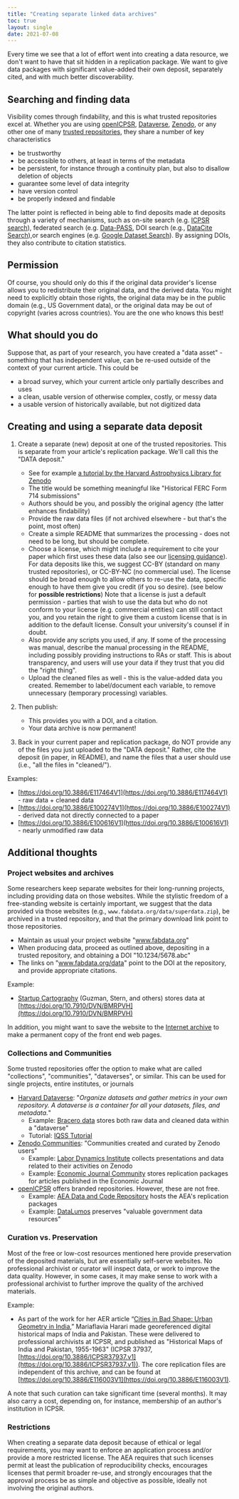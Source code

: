 ```yaml
---
title: "Creating separate linked data archives"
toc: true
layout: single
date: 2021-07-08
---
```



Every time we see that a lot of effort went into creating a data resource, we don't want to have that sit hidden in a replication package. We want to give data packages with significant value-added their own deposit, separately cited, and with much better discoverability.

## Searching and finding data

Visibility comes through findability, and this is what trusted repositories excel at. Whether you are using [openICPSR](https://www.openicpsr.org/openicpsr/), [Dataverse](https://dataverse.harvard.edu/), [Zenodo](https://zenodo.org/), or any other one of many [trusted repositories](https://social-science-data-editors.github.io/guidance/Requested_information_hosting.html#trusted-repositories), they share a number of key characteristics

- be trustworthy
- be accessible to others, at least in terms of the metadata 
- be persistent, for instance through a continuity plan, but also to disallow deletion of objects
- guarantee some level of data integrity
- have version control
- be properly indexed and findable

The latter point is reflected in being able to find deposits made at deposits through a variety of mechanisms, such as on-site search (e.g. [ICPSR search](https://www.icpsr.umich.edu/web/pages/)), federated search (e.g. [Data-PASS](http://www.data-pass.org/call.html), DOI search (e.g., [DataCite Search](https://search.datacite.org/)),or search engines (e.g. [Google Dataset Search](https://datasetsearch.research.google.com/)). By assigning DOIs, they also contribute to citation statistics. 

## Permission

Of course, you should only do this if the original data provider's license allows you to redistribute their original data, and the derived data. You might need to explicitly obtain those rights, the original data may be in the public domain (e.g., US Government data), or the original data may be out of copyright (varies across countries). You are the one who knows this best!

## What should you do

Suppose that, as part of your research, you have created a "data asset" - something that has independent value, can be re-used outside of the context of your current article. This could be

- a broad survey, which your current article only partially describes and uses
- a clean, usable version of otherwise complex, costly, or messy data
- a usable version of historically available, but not digitized data

## Creating and using a separate data deposit

1. Create a separate (new) deposit at one of the trusted repositories. This is separate from your article's replication package. We'll call this the "DATA deposit."
    - See for example [a tutorial by the Harvard Astrophysics Library for Zenodo](https://library.cfa.harvard.edu/data-archiving-and-sharing)
    - The title would be something meaningful like "Historical FERC Form 714 submissions"
    - Authors should be you, and possibly the original agency (the latter enhances findability)
    - Provide the raw data files (if not archived elsewhere - but that's the point, most often)
    - Create a simple README that summarizes the processing - does not need to be long, but should be complete.
    - Choose a license, which might include a requirement to cite your paper which first uses these data (also see our [licensing guidance](Licensing_guidance)). For data deposits like this, we suggest CC-BY (standard on many trusted repositories), or CC-BY-NC (no commercial use). The license should be broad enough to allow others to re-use the data, specific enough to have them give you credit (if you so desire). (see below for **possible restrictions**) Note that a license is just a default permission - parties that wish to use the data but who do not conform to your license (e.g. commercial entities) can still contact you, and you retain the right to give them a custom license that is in addition to the default license. Consult your university's counsel if in doubt. 
    - Also provide any scripts you used, if any. If some of the processing was manual, describe the manual processing in the README, including possibly providing instructions to RAs or staff. This is about transparency, and users will use your data if they trust that you did the "right thing". 
    - Upload the cleaned files as well - this is the value-added data you created. Remember to label/document each variable, to remove unnecessary (temporary processing) variables. 
2. Then publish:
    - This provides you with a DOI, and a citation.
    - Your data archive is now permanent!

3. Back in your current paper and replication package, do NOT provide any of the files you just uploaded to the "DATA deposit."  Rather, cite the deposit (in paper, in README), and name the files that a user should use (i.e., "all the files in "cleaned/").

Examples:

- [https://doi.org/10.3886/E117464V1](https://doi.org/10.3886/E117464V1) - raw data + cleaned data
- [https://doi.org/10.3886/E100274V1](https://doi.org/10.3886/E100274V1) - derived data not directly connected to a paper
- [https://doi.org/10.3886/E100616V1](https://doi.org/10.3886/E100616V1) - nearly unmodified raw data

## Additional thoughts

### Project websites and archives 

Some researchers keep separate websites for their long-running projects, including providing data on those websites. While the stylistic freedom of a free-standing website is certainly important, we suggest that the data provided via those websites (e.g., `www.fabdata.org/data/superdata.zip`), be archived in a trusted repository, and that the primary download link point to those repositories.

- Maintain as usual your project website "www.fabdata.org"
- When producing data, proceed as outlined above, depositing in a trusted repository, and obtaining a DOI "10.1234/5678.abc"
- The links on "www.fabdata.org/data" point to the DOI at the repository, and provide appropriate citations.

Example:

- [Startup Cartography](https://www.startupcartography.com/) (Guzman, Stern, and others) stores data at [https://doi.org/10.7910/DVN/BMRPVH](https://doi.org/10.7910/DVN/BMRPVH)

In addition, you might want to save the website to the [Internet archive](archive.org) to make a permanent copy of the front end web pages.

### Collections and Communities

Some trusted repositories offer the option to make what are called "collections", "communities", "dataverses", or similar. This can be used for single projects, entire institutes, or journals

- [Harvard Dataverse](https://dataverse.harvard.edu): "*Organize datasets and gather metrics in your own repository. A dataverse is a container for all your datasets, files, and metadata.*"
  - Example: [Bracero data](https://dataverse.harvard.edu/dataverse/bracero) stores both raw data and cleaned data within a "dataverse"
  - Tutorial: [IQSS Tutorial](https://youtu.be/5l4VZ-T2WYE?t=3780)
- [Zenodo Communities](https://zenodo.org/communities): "Communities created and curated by Zenodo users"
  - Example: [Labor Dynamics Institute](https://zenodo.org/communities/labordynamicsinstitute/) collects presentations and data related to their activities on Zenodo
  - Example: [Economic Journal Community](https://zenodo.org/communities/ej-replication-repository) stores replication packages for articles published in the Economic Journal
- [openICPSR](https://www.openicpsr.org/openicpsr/repository/) offers branded repositories. However, these are not free.
  - Example: [AEA Data and Code Repository](https://www.openicpsr.org/openicpsr/aea) hosts the AEA's replication packages
  - Example: [DataLumos](https://www.datalumos.org/datalumos/) preserves "valuable government data resources"

### Curation vs. Preservation

Most of the free or low-cost resources mentioned here provide preservation of the deposited materials, but are essentially self-serve websites. No professional archivist or curator will inspect data, or work to improve the data quality. However, in some cases, it may make sense to work with a professional archivist to further improve the quality of the archived materials. 

Example:

- As part of the work for her AER article “[Cities in Bad Shape: Urban Geometry in India](https://doi.org/10.1257/aer.20171673),” Mariaflavia Harari made georeferenced digital historical maps of India and Pakistan. These were delivered to professional archivists at ICPSR, and published as "Historical Maps of India and Pakistan, 1955-1963" (ICPSR 37937, [https://doi.org/10.3886/ICPSR37937.v1](https://doi.org/10.3886/ICPSR37937.v1)). The core replication files are independent of this archive, and can be found at [https://doi.org/10.3886/E116003V1](https://doi.org/10.3886/E116003V1).

A note that such curation can take significant time (several months). It may also carry a cost, depending on, for instance, membership of an author's institution in ICPSR.

### Restrictions

When creating a separate data deposit because of ethical or legal requirements, you may want to enforce an application process and/or provide a more restricted license. The AEA requires that such licenses permit at least the publication of reproducibility checks, encourages licenses that permit broader re-use, and strongly encourages that the approval process be as simple and objective as possible, ideally not involving the original authors.
